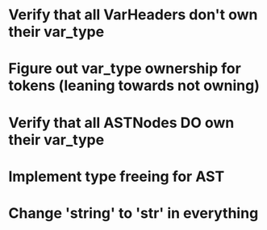 # Verify that all VarHeaders don't own their var_type

# Figure out var_type ownership for tokens (leaning towards not owning)

# Verify that all ASTNodes DO own their var_type

# Implement type freeing for AST

# Change 'string' to 'str' in everything